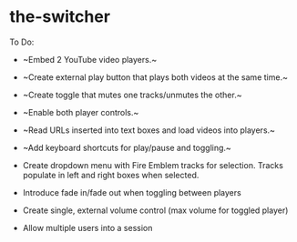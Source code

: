 # the-switcher

To Do:

* ~Embed 2 YouTube video players.~

* ~Create external play button that plays both videos at the same time.~

* ~Create toggle that mutes one tracks/unmutes the other.~

* ~Enable both player controls.~

* ~Read URLs inserted into text boxes and load videos into players.~

* ~Add keyboard shortcuts for play/pause and toggling.~

* Create dropdown menu with Fire Emblem tracks for selection. Tracks populate in left and right boxes when selected.

* Introduce fade in/fade out when toggling between players

* Create single, external volume control (max volume for toggled player)

* Allow multiple users into a session
